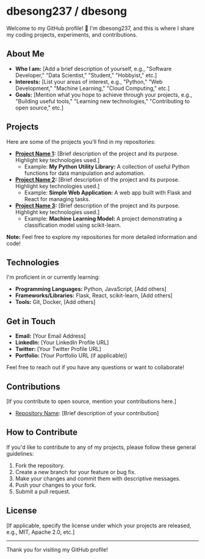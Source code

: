 # dbesong237 / dbesong

Welcome to my GitHub profile! 👋 I'm dbesong237, and this is where I share my coding projects, experiments, and contributions.

## About Me

* **Who I am:** [Add a brief description of yourself, e.g., "Software Developer," "Data Scientist," "Student," "Hobbyist," etc.]
* **Interests:** [List your areas of interest, e.g., "Python," "Web Development," "Machine Learning," "Cloud Computing," etc.]
* **Goals:** [Mention what you hope to achieve through your projects, e.g., "Building useful tools," "Learning new technologies," "Contributing to open source," etc.]

## Projects

Here are some of the projects you'll find in my repositories:

* **[Project Name 1](link-to-repo-1):** [Brief description of the project and its purpose. Highlight key technologies used.]
    * Example: **My Python Utility Library:** A collection of useful Python functions for data manipulation and automation.
* **[Project Name 2](link-to-repo-2):** [Brief description of the project and its purpose. Highlight key technologies used.]
    * Example: **Simple Web Application:** A web app built with Flask and React for managing tasks.
* **[Project Name 3](link-to-repo-3):** [Brief description of the project and its purpose. Highlight key technologies used.]
    * Example: **Machine Learning Model:** A project demonstrating a classification model using scikit-learn.

**Note:** Feel free to explore my repositories for more detailed information and code!

## Technologies

I'm proficient in or currently learning:

* **Programming Languages:** Python, JavaScript, [Add others]
* **Frameworks/Libraries:** Flask, React, scikit-learn, [Add others]
* **Tools:** Git, Docker, [Add others]

## Get in Touch

* **Email:** [Your Email Address]
* **LinkedIn:** [Your LinkedIn Profile URL]
* **Twitter:** [Your Twitter Profile URL]
* **Portfolio:** [Your Portfolio URL (if applicable)]

Feel free to reach out if you have any questions or want to collaborate!

## Contributions

[If you contribute to open source, mention your contributions here.]

* [Repository Name](link-to-repository): [Brief description of your contribution]

## How to Contribute

If you'd like to contribute to any of my projects, please follow these general guidelines:

1.  Fork the repository.
2.  Create a new branch for your feature or bug fix.
3.  Make your changes and commit them with descriptive messages.
4.  Push your changes to your fork.
5.  Submit a pull request.

## License

[If applicable, specify the license under which your projects are released, e.g., MIT, Apache 2.0, etc.]

---

Thank you for visiting my GitHub profile!
